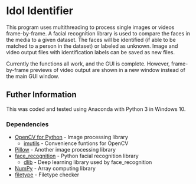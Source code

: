 # Idol Identifier

This program uses multithreading to process single images or videos frame-by-frame. A facial recognition library is used to compare the faces in the media to a given dataset. The faces will be identified (if able to be matched to a person in the dataset) or labeled as unknown. Image and video output files with identification labels can be saved as new files.

Currently the functions all work, and the GUI is complete. However, frame-by-frame previews of video output are shown in a new window instead of the main GUI window.

## Futher Information

This was coded and tested using Anaconda with Python 3 in Windows 10.

### Dependencies
  * [OpenCV for Python](https://pypi.org/project/opencv-python/) - Image processing library
    * [imutils](https://pypi.org/project/imutils/) - Convenience funtions for OpenCV
  * [Pillow](https://pypi.org/project/Pillow/) - Another image processing library
  * [face_recognition](https://pypi.org/project/face-recognition/) - Python facial recognition library
    * [dlib](http://dlib.net/) - Deep learning library used by face_recognition
  * [NumPy](https://pypi.org/project/numpy/) - Array computing library
  * [filetype](https://pypi.org/project/filetype/) - Filetype checker

